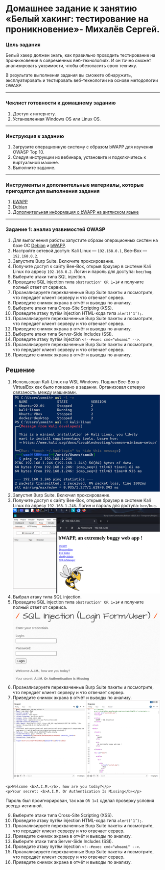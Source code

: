 # Домашнее задание к занятию «Белый хакинг: тестирование на проникновение»- Михалёв Сергей.

### Цель задания

Белый хакер должен знать, как правильно проводить тестирование на проникновение в современных веб-технологиях. И он точно сможет анализировать уязвимости, чтобы обезопасить свою технику.

В результате выполнения задания вы сможете обнаружить, эксплуатировать и тестировать веб-технологии на основе методологии OWASP.

------

### Чеклист готовности к домашнему заданию

1. Доступ к интернету.
2. Установленная Windows OS или Linux OS.

------

### Инструкция к заданию

1. Загрузите операционную систему с образом bWAPP для изучения OWASP Top 10.
2. Следуя инструкции из вебинара, установите и подключитесь к виртуальной машине.
3. Выполните задание.

------

### Инструменты и дополнительные материалы, которые пригодятся для выполнения задания

1. [bWAPP](http://www.itsecgames.com/download.htm)
2. [Debian](https://www.kali.org/get-kali/#kali-virtual-machines)
3. [Дополнительная информация о bWAPP на англиском языке](http://itsecgames.blogspot.com)

------

### Задание 1: анализ уязвимостей OWASP

1. Для выполнения работы запустите образы операционных систем на базе ОС [Debian](https://www.kali.org/get-kali/#kali-virtual-machines) и [bWAPP](http://www.itsecgames.com/download.htm).
2. Настройте сетевой доступ: Kali Linux — `192.168.0.1`, Bee-Box — `192.168.0.2`.
3. Запустите Burp Suite. Включите проксирование.
4. Получите доступ к сайту Bee-Box, открыв браузер в системе Kali Linux по адресу `192.168.0.2`. Логин и пароль для доступа: `bee/bug`. 
5. Выберите атаки типа SQL injection.
6. Проведите SQL injection типа `obstruction' OR 1=1#` и получите полный ответ от сервиса.
7. Проанализируете перехваченные Burp Suite пакеты и посмотрите, что передаёт клиент серверу и что отвечает сервер. 
8. Приведите снимок экрана в отчёт и выводы по анализу.  
9. Выберите атаки типа Cross-Site Scripting (XSS).
10. Проведите атаку путём injection HTML-кода типа `alert(‘1’);`.
11. Проанализируете перехваченные Burp Suite пакеты и посмотрите, что передаёт клиент серверу и что отвечает сервер. 
12. Приведите снимок экрана в отчёт и выводы по анализу.  
13. Выберите атаки типа Server-Side Includes (SSI).
14. Проведите атаку путём injection `<!--#exec cmd="whoami" -->`.
15. Проанализируете перехваченные Burp Suite пакеты и посмотрите, что передаёт клиент серверу и что отвечает сервер. 
16. Приведите снимок экрана в отчёт и выводы по анализу.  


## Решение

1. Использовал Kali-Linux на WSL Windows. Поднял Bee-Box в VirtualBox как было показано в задании. Организовал сетевую связаность между машинами.
![ping](img/Task-01.png)
2. Запустил Burp Suite. Включил проксирование.
4. Получите доступ к сайту Bee-Box, открыв браузер в системе Kali Linux по адресу `192.168.1.246`. Логин и пароль для доступа: `bee/bug`. 
![Burp Suite](img/Task-02.png)
5. Выбрал атаку типа SQL injection.
6. Проведите SQL injection типа `obstruction' OR 1=1#` и получите полный ответ от сервиса.
![SQL injection huck](img/Task-06-01.png)
7. Проанализируете перехваченные Burp Suite пакеты и посмотрите, что передаёт клиент серверу и что отвечает сервер. 
8. Приведите снимок экрана в отчёт и выводы по анализу. 
![repeater output](img/Task-06-02.png) 
```
<p>Welcome <b>A.I.M.</b>, how are you today?</p>
<p>Your secret: <b>A.I.M. Or Authentication Is Missing</b></p>
```
Пароль был проигнорирован, так как `OR 1=1` сделал проверку условия всегда-истинной.

9. Выберите атаки типа Cross-Site Scripting (XSS).
10. Проведите атаку путём injection HTML-кода типа `alert(‘1’);`.
11. Проанализируете перехваченные Burp Suite пакеты и посмотрите, что передаёт клиент серверу и что отвечает сервер. 
12. Приведите снимок экрана в отчёт и выводы по анализу.  
13. Выберите атаки типа Server-Side Includes (SSI).
14. Проведите атаку путём injection `<!--#exec cmd="whoami" -->`.
15. Проанализируете перехваченные Burp Suite пакеты и посмотрите, что передаёт клиент серверу и что отвечает сервер. 
16. Приведите снимок экрана в отчёт и выводы по анализу.  
